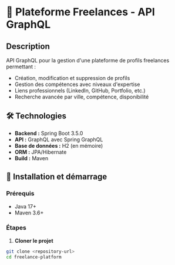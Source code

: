 # 🚀 Plateforme Freelances - API GraphQL

## Description

API GraphQL pour la gestion d'une plateforme de profils freelances permettant :
- Création, modification et suppression de profils
- Gestion des compétences avec niveaux d'expertise
- Liens professionnels (LinkedIn, GitHub, Portfolio, etc.)
- Recherche avancée par ville, compétence, disponibilité

## 🛠️ Technologies

- **Backend :** Spring Boot 3.5.0
- **API :** GraphQL avec Spring GraphQL
- **Base de données :** H2 (en mémoire)
- **ORM :** JPA/Hibernate
- **Build :** Maven

## 🚀 Installation et démarrage

### Prérequis
- Java 17+
- Maven 3.6+

### Étapes

1. **Cloner le projet**
```bash
git clone <repository-url>
cd freelance-platform